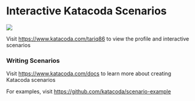 # Interactive Katacoda Scenarios

[![](http://shields.katacoda.com/katacoda/tariq86/count.svg)](https://www.katacoda.com/tariq86 "Get your profile on Katacoda.com")

Visit https://www.katacoda.com/tariq86 to view the profile and interactive scenarios

### Writing Scenarios
Visit https://www.katacoda.com/docs to learn more about creating Katacoda scenarios

For examples, visit https://github.com/katacoda/scenario-example
